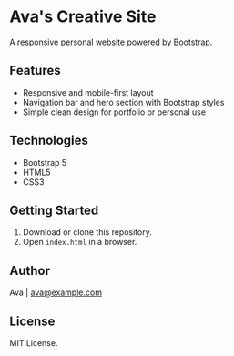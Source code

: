 
# Ava's Creative Site

A responsive personal website powered by Bootstrap.

## Features

- Responsive and mobile-first layout
- Navigation bar and hero section with Bootstrap styles
- Simple clean design for portfolio or personal use

## Technologies

- Bootstrap 5
- HTML5
- CSS3

## Getting Started

1. Download or clone this repository.
2. Open `index.html` in a browser.

## Author

Ava | ava@example.com

## License

MIT License.
